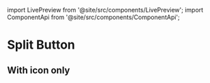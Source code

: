 import LivePreview from '@site/src/components/LivePreview';
import ComponentApi from '@site/src/components/ComponentApi';

# Split Button

<LivePreview name="split-button" height="16rem"></LivePreview>

## With icon only

<LivePreview name="split-button-icons" height="16rem"></LivePreview>

<ComponentApi name="cui-split-button"></ComponentApi>
<ComponentApi name="cui-split-button-item"></ComponentApi>
<ComponentApi name="cw-split-button"></ComponentApi>
<ComponentApi name="cw-split-button-item"></ComponentApi>
